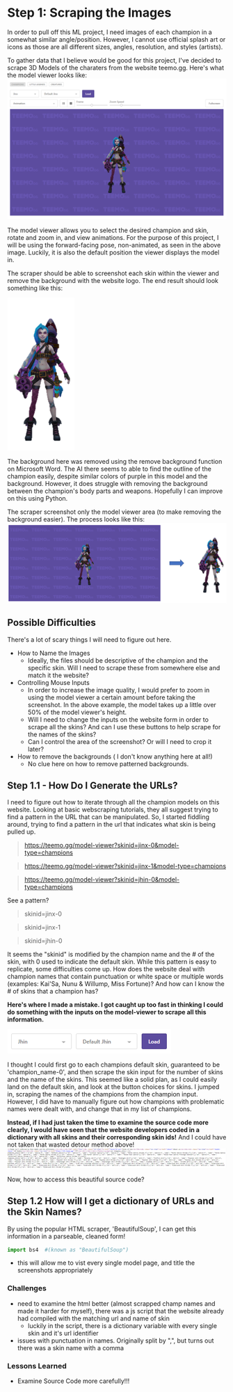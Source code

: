 # Step 1: Scraping the Images
In order to pull off this ML project, I need images of each champion in a somewhat similar angle/position. However, I cannot use official splash art or icons as those are all different sizes, angles, resolution, and styles (artists). 

To gather data that I believe would be good for this project, I've decided to scrape 3D Models of the charaters from the website  teemo.gg. Here's what the model viewer looks like: 
 ![Image of Model Viewer](https://github.com/juliewang2020/cca_lol/blob/master/images/model_viewer.png)

The model viewer allows you to select the desired champion and skin, rotate and zoom in, and view animations. For the purpose of this project, I will be using the forward-facing pose, non-animated, as seen in the above image. Luckily, it is also the default position the viewer displays the model in.

The scraper should be able to screenshot each skin within the viewer and remove the background with the website logo. The end result should look something like this: 


![Image of Model-No Background](https://github.com/juliewang2020/cca_lol/blob/master/images/model_no_background.png)

The background here was removed using the remove background function on Microsoft Word. The AI there seems to able to find the outline of the champion easily, despite similar colors of purple in this model and the background. However, it does struggle with removing the background between the champion's body parts and weapons. Hopefully I can improve on this using Python.

The scraper screenshot only the model viewer area (to make removing the background easier). The process looks like this:
![Example](https://github.com/juliewang2020/cca_lol/blob/master/images/example_progress.PNG)

## Possible Difficulties
There's a lot of scary things I will need to figure out here.
* How to Name the Images
  * Ideally, the files should be descriptive of the champion and the specific skin. Will I need to scrape these from somewhere else and match it the website?
* Controlling Mouse Inputs
  * In order to increase the image quality, I would prefer to zoom in using the model viewer a certain amount before taking the screenshot. In the above example, the model takes up a little over 50% of the model viewer's height.
  * Will I need to change the inputs on the website form in order to scrape all the skins? And can I use these buttons to help scrape for the names of the skins?
  * Can I control the area of the screenshot? Or will I need to crop it later?
* How to remove the backgrounds ( I don't know anything here at all!) 
  * No clue here on how to remove patterned backgrounds. 

## Step 1.1 - How Do I Generate the URLs?
I need to figure out how to iterate through all the champion models on this website. Looking at basic webscraping tutorials, they all suggest trying to find a pattern in the URL that can be manipulated. So, I started fiddling around, trying to find a pattern in the url that indicates what skin is being pulled up. 

> https://teemo.gg/model-viewer?skinid=jinx-0&model-type=champions

> https://teemo.gg/model-viewer?skinid=jinx-1&model-type=champions

> https://teemo.gg/model-viewer?skinid=jhin-0&model-type=champions

See a pattern?

> skinid=jinx-0

> skinid=jinx-1

> skinid=jhin-0

It seems the "skinid" is modified by the champion name and the # of the skin, with 0 used to indicate the default skin.
While this pattern is easy to replicate, some difficulties come up. How does the website deal with champion names that contain punctuation or white space or multiple words (examples: Kai'Sa, Nunu & Willump, Miss Fortune)? And how can I know the # of skins that a champion has? 

**Here's where I made a mistake. I got caught up too fast in thinking I could do something with the inputs on the model-viewer to scrape all this information.** 

![Model Viewer Inputs](https://github.com/juliewang2020/cca_lol/blob/master/images/inputs.PNG)

I thought I could first go to each champions default skin, guaranteed to be 'champion_name-0', and then scrape the skin input for the number of skins and the name of the skins. This seemed like a solid plan, as I could easily land on the default skin, and look at the button choices for skins. I jumped in, scraping the names of the champions from the champion input. However, I did have to manually figure out how champions with problematic names were dealt with, and change that in my list of champions. 

**Instead, if I had just taken the time to examine the source code more clearly, I would have seen that the website developers coded in a dictionary with all skins and their corresponding skin ids!** And I could have not taken that wasted detour method above!
![Source Code](https://github.com/juliewang2020/cca_lol/blob/master/images/source_code.PNG)

Now, how to access this beautiful source code?

## Step 1.2 How will I get a dictionary of URLs and the Skin Names?

By using the popular HTML scraper, 'BeautifulSoup', I can get this information in a parseable, cleaned form!


```python
import bs4  #(known as "BeautifulSoup")
```

* this will allow me to vist every single model page, and title the screenshots appropriately

### Challenges
* need to examine the html better (almost scrapped champ names and made it harder for myself), there was a js script that the website already had compiled with the matching url and name of skin
  * luckily in the script, there is a dictionary variable with every single skin and it's url identifier
*  issues with punctuation in names. Originally split by ",", but turns out there was a skin name with a comma



### Lessons Learned
* Examine Source Code more carefully!!!
